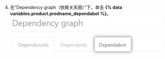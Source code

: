 4. 在“Dependency graph（依赖关系图）”下，单击 **{% data variables.product.prodname_dependabot %}**。 ![依赖关系图，{% data variables.product.prodname_dependabot %} 选项卡](/assets/images/help/dependabot/dependabot-tab.png)
